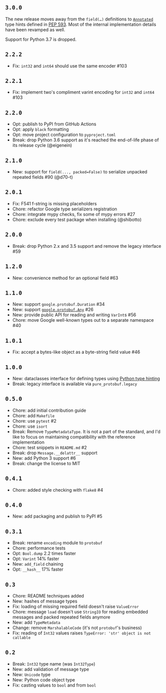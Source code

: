 ## `3.0.0`

The new release moves away from the `field(…)` definitions to [`Annotated`](https://docs.python.org/3/library/typing.html#typing.Annotated) type hints defined in [PEP 593](https://peps.python.org/pep-0593/). Most of the internal implementation details have been revamped as well.

Support for Python 3.7 is dropped.

## `2.2.2`

- Fix: `int32` and `int64` should use the same encoder #103

## `2.2.1`

- Fix: implement two's compliment varint encoding for `int32` and `int64` #103

## `2.2.0`

- Opt: publish to PyPI from GitHub Actions
- Opt: apply `black` formatting
- Opt: move project configuration to `pyproject.toml`
- Break: drop Python 3.6 support as it's reached the end-of-life phase of its release cycle (@eigenein)

## `2.1.0`

- New: support for `field(..., packed=False)` to serialize unpacked repeated fields #90 (@d70-t)

## `2.0.1`

- Fix: F541 f-string is missing placeholders
- Chore: refactor Google type serializers registration
- Chore: integrate mypy checks, fix some of mypy errors #27
- Chore: exclude every test package when installing (@shibotto)

## `2.0.0`

- Break: drop Python 2.x and 3.5 support and remove the legacy interface #59

## `1.2.0`

- New: convenience method for an optional field #63

## `1.1.0`

- New: support `google.protobuf.Duration` #34
- New: support [`google.protobuf.Any`](https://developers.google.com/protocol-buffers/docs/proto3#any)  #26
- New: provide public API for reading and writing `VarInt`s #56
- Chore: move Google well-known types out to a separate namespace #40

## `1.0.1`

- Fix: accept a bytes-like object as a byte-string field value #46

## `1.0.0`

- New: dataclasses interface for defining types using [Python type hinting](https://www.python.org/dev/peps/pep-0484/)
- Break: legacy interface is available via `pure_protobuf.legacy`

## `0.5.0`

- Chore: add initial contribution guide
- Chore: add `Makefile`
- Chore: use `pytest` #2
- Chore: use `isort`
- Break: Remove `TypeMetadataType`. It is not a part of the standard, and I'd like to focus on maintaining compatibility with the reference implementation
- Chore: test snippets in `README.md` #2
- Break: drop `Message.__delattr__` support
- New: add Python 3 support #6
- Break: change the license to MIT

## `0.4.1`

- Chore: added style checking with `flake8` #4

## `0.4.0`

- New: add packaging and publish to PyPI #5

## `0.3.1`

- Break: rename `encoding` module to `protobuf`
- Chore: performance tests
- Opt: `Bool.dump` 2.2 times faster
- Opt: `Varint` 14% faster
- New: `add_field` chaining
- Opt: `__hash__` 17% faster

## `0.3`

- Chore: README techniques added
- New: hashes of message types
- Fix: loading of missing required field doesn't raise `ValueError`
- Chore: message `load` doesn't use `StringIO` for reading embedded messages and packed repeated fields anymore
- New: add `TypeMetadata`
- Change: remove `MarshalableCode` (it's not `protobuf`'s business)
- Fix: reading of `Int32` values raises `TypeError: 'str' object is not callable`

## `0.2`

- Break: `Int32` type name (was `Int32Type`)
- New: add validation of message type
- New: `Unicode` type
- New: Python code object type
- Fix: casting values to `bool` and from `bool`
